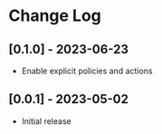 # Change Log

## [0.1.0] - 2023-06-23

- Enable explicit policies and actions

## [0.0.1] - 2023-05-02

- Initial release
